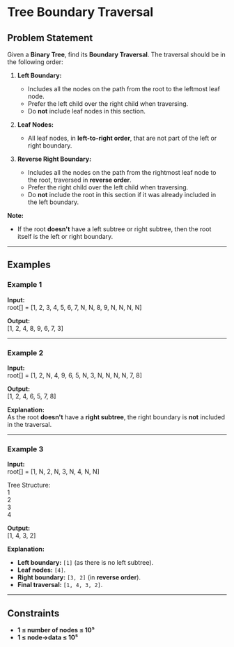 # Tree Boundary Traversal


## Problem Statement  
Given a **Binary Tree**, find its **Boundary Traversal**. The traversal should be in the following order:

1. **Left Boundary:**  
   - Includes all the nodes on the path from the root to the leftmost leaf node.  
   - Prefer the left child over the right child when traversing.  
   - Do **not** include leaf nodes in this section.

2. **Leaf Nodes:**  
   - All leaf nodes, in **left-to-right order**, that are not part of the left or right boundary.

3. **Reverse Right Boundary:**  
   - Includes all the nodes on the path from the rightmost leaf node to the root, traversed in **reverse order**.  
   - Prefer the right child over the left child when traversing.  
   - Do **not** include the root in this section if it was already included in the left boundary.

**Note:**  
- If the root **doesn't** have a left subtree or right subtree, then the root itself is the left or right boundary.

---

## Examples  

### Example 1  
**Input:**  
root[] = [1, 2, 3, 4, 5, 6, 7, N, N, 8, 9, N, N, N, N]

**Output:**  
[1, 2, 4, 8, 9, 6, 7, 3]

---

### Example 2  
**Input:**  
root[] = [1, 2, N, 4, 9, 6, 5, N, 3, N, N, N, N, 7, 8]

**Output:**  
[1, 2, 4, 6, 5, 7, 8]

**Explanation:**  
As the root **doesn't** have a **right subtree**, the right boundary is **not** included in the traversal.

---

### Example 3  
**Input:**  
root[] = [1, N, 2, N, 3, N, 4, N, N]

Tree Structure:  
1
 \
  2
   \
    3
     \
      4

**Output:**  
[1, 4, 3, 2]

**Explanation:**  
- **Left boundary:** `[1]` (as there is no left subtree).  
- **Leaf nodes:** `[4]`.  
- **Right boundary:** `[3, 2]` (in **reverse order**).  
- **Final traversal:** `[1, 4, 3, 2]`.

---

## Constraints  
- **1 ≤ number of nodes ≤ 10⁵**  
- **1 ≤ node->data ≤ 10⁵**  
